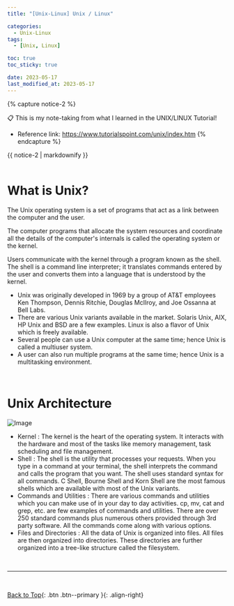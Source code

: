 ```yaml
---
title: "[Unix-Linux] Unix / Linux"

categories:
  - Unix-Linux
tags:
  - [Unix, Linux]

toc: true
toc_sticky: true

date: 2023-05-17
last_modified_at: 2023-05-17
---
```


{% capture notice-2 %}

📋 This is my note-taking from what I learned in the UNIX/LINUX Tutorial!

- Reference link: <https://www.tutorialspoint.com/unix/index.htm>
  {% endcapture %}

<div class="notice--danger">{{ notice-2 | markdownify }}</div>

<!-- 📋 This is my note-taking from what I learned in the UNIX/LINUX Tutorial!
{: .notice--danger} -->

<br>

# What is Unix?

The Unix operating system is a set of programs that act as a link between the computer and the user.

The computer programs that allocate the system resources and coordinate all the details of the computer's internals is called the operating system or the kernel.

Users communicate with the kernel through a program known as the shell. The shell is a command line interpreter; it translates commands entered by the user and converts them into a language that is understood by the kernel.

- Unix was originally developed in 1969 by a group of AT&T employees Ken Thompson, Dennis Ritchie, Douglas McIlroy, and Joe Ossanna at Bell Labs.
- There are various Unix variants available in the market. Solaris Unix, AIX, HP Unix and BSD are a few examples. Linux is also a flavor of Unix which is freely available.
- Several people can use a Unix computer at the same time; hence Unix is called a multiuser system.
- A user can also run multiple programs at the same time; hence Unix is a multitasking environment.

<br>

# Unix Architecture

![Image](https://www.tutorialspoint.com/unix/images/unix_architecture.jpg)

- Kernel
  : The kernel is the heart of the operating system. It interacts with the hardware and most of the tasks like memory management, task scheduling and file management.
- Shell
  : The shell is the utility that processes your requests. When you type in a command at your terminal, the shell interprets the command and calls the program that you want. The shell uses standard syntax for all commands. C Shell, Bourne Shell and Korn Shell are the most famous shells which are available with most of the Unix variants.
- Commands and Utilities
  : There are various commands and utilities which you can make use of in your day to day activities. cp, mv, cat and grep, etc. are few examples of commands and utilities. There are over 250 standard commands plus numerous others provided through 3rd party software. All the commands come along with various options.
- Files and Directories
  : All the data of Unix is organized into files. All files are then organized into directories. These directories are further organized into a tree-like structure called the filesystem.

<br>

---

<br>

[Back to Top](#){: .btn .btn--primary }{: .align-right}
